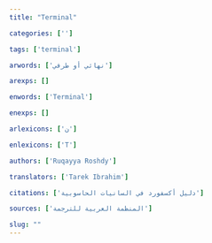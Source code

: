 ```yaml
---
title: "Terminal"

categories: ['']

tags: ['terminal']

arwords: ['نهائي أو طرفي']

arexps: []

enwords: ['Terminal']

enexps: []

arlexicons: ['ن']

enlexicons: ['T']

authors: ['Ruqayya Roshdy']

translators: ['Tarek Ibrahim']

citations: ['دليل أكسفورد في السانيات الحاسوبية']

sources: ['المنظمة العربية للترجمة']

slug: ""
---
```

